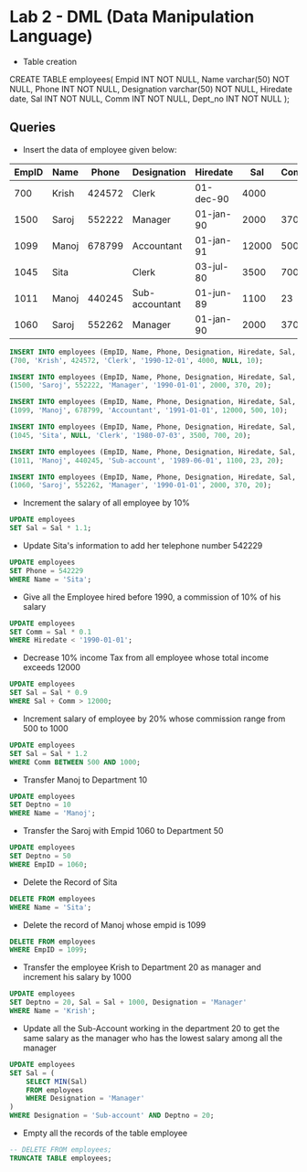 # Lab 2 - DML (Data Manipulation Language)

- Table creation

CREATE TABLE employees(
	Empid INT NOT NULL,
	Name varchar(50) NOT NULL,
	Phone INT NOT NULL,
	Designation varchar(50) NOT NULL,
	Hiredate date,
	Sal INT NOT NULL,
	Comm INT NOT NULL,
	Dept_no INT NOT NULL
);

## Queries

- Insert the data of employee given below:

| EmpID | Name | Phone | Designation | Hiredate | Sal | Comm | Deptno |
|---|---|---|---|---|---|---|---|
| 700 | Krish | 424572 | Clerk | 01-dec-90 | 4000| | 10 |
| 1500 | Saroj | 552222 | Manager | 01-jan-90 | 2000 | 370 | 20 |
| 1099 | Manoj | 678799 | Accountant | 01-jan-91 | 12000 | 500 | 10 |
| 1045 | Sita | | Clerk | 03-jul-80 | 3500 | 700 | 20 |
| 1011 | Manoj | 440245 | Sub-accountant | 01-jun-89 | 1100 | 23 | 20 |
| 1060 | Saroj | 552262 | Manager | 01-jan-90 | 2000 | 370 | 20 |

```sql
INSERT INTO employees (EmpID, Name, Phone, Designation, Hiredate, Sal, Comm, Deptno) VALUES
(700, 'Krish', 424572, 'Clerk', '1990-12-01', 4000, NULL, 10);

INSERT INTO employees (EmpID, Name, Phone, Designation, Hiredate, Sal, Comm, Deptno) VALUES
(1500, 'Saroj', 552222, 'Manager', '1990-01-01', 2000, 370, 20);

INSERT INTO employees (EmpID, Name, Phone, Designation, Hiredate, Sal, Comm, Deptno) VALUES
(1099, 'Manoj', 678799, 'Accountant', '1991-01-01', 12000, 500, 10);

INSERT INTO employees (EmpID, Name, Phone, Designation, Hiredate, Sal, Comm, Deptno) VALUES
(1045, 'Sita', NULL, 'Clerk', '1980-07-03', 3500, 700, 20);

INSERT INTO employees (EmpID, Name, Phone, Designation, Hiredate, Sal, Comm, Deptno) VALUES
(1011, 'Manoj', 440245, 'Sub-account', '1989-06-01', 1100, 23, 20);

INSERT INTO employees (EmpID, Name, Phone, Designation, Hiredate, Sal, Comm, Deptno) VALUES
(1060, 'Saroj', 552262, 'Manager', '1990-01-01', 2000, 370, 20);
```

- Increment the salary of all employee by 10%
```sql
UPDATE employees
SET Sal = Sal * 1.1;
```

- Update Sita's information to add her telephone number 542229
```sql
UPDATE employees
SET Phone = 542229
WHERE Name = 'Sita';
```

- Give all the Employee hired before 1990, a commission of 10% of his salary
```sql
UPDATE employees
SET Comm = Sal * 0.1
WHERE Hiredate < '1990-01-01';
```

- Decrease 10% income Tax from all employee whose total income exceeds 12000
```sql
UPDATE employees
SET Sal = Sal * 0.9
WHERE Sal + Comm > 12000;
```

- Increment salary of employee by 20% whose commission range from 500 to 1000
```sql
UPDATE employees
SET Sal = Sal * 1.2
WHERE Comm BETWEEN 500 AND 1000;
```

- Transfer Manoj to Department 10
```sql
UPDATE employees
SET Deptno = 10
WHERE Name = 'Manoj';
```

- Transfer the Saroj with Empid 1060 to Department 50
```sql
UPDATE employees
SET Deptno = 50
WHERE EmpID = 1060;
```

- Delete the Record of Sita
```sql
DELETE FROM employees
WHERE Name = 'Sita';
```

- Delete the record of Manoj whose empid is 1099
```sql
DELETE FROM employees
WHERE EmpID = 1099;
```

- Transfer the employee Krish to Department 20 as manager and increment his salary by 1000
```sql
UPDATE employees
SET Deptno = 20, Sal = Sal + 1000, Designation = 'Manager'
WHERE Name = 'Krish';
```

- Update all the Sub-Account working in the department 20 to get the same salary as the manager who has the lowest salary among all the manager
```sql
UPDATE employees
SET Sal = (
    SELECT MIN(Sal)
    FROM employees
    WHERE Designation = 'Manager'
)
WHERE Designation = 'Sub-account' AND Deptno = 20;
```

- Empty all the records of the table employee
```sql
-- DELETE FROM employees;
TRUNCATE TABLE employees;
```